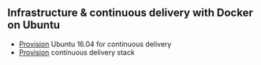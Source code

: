 ## Infrastructure & continuous delivery with Docker on Ubuntu

 - [Provision](environment/ubuntu16.04/README.md) Ubuntu 16.04 for continuous delivery
 - [Provision](cd-stack/README.md) continuous delivery stack
